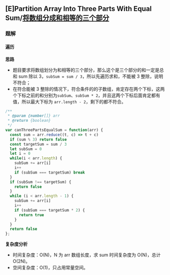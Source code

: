 ## [E]Partition Array Into Three Parts With Equal Sum/[将数组分成和相等的三个部分](https://leetcode-cn.com/problems/partition-array-into-three-parts-with-equal-sum/)

### 题解
#### 遍历
**思路**
+ 题目要求将数组划分为和相等的三个部分，那么这个是三个部分的和一定是总和 sum 除以 3，`subSum = sum / 3`，所以先遍历求和，不能被 3 整除，说明不符合；
+ 在符合能被 3 整除的情况下，符合条件的的子数组，肯定存在两个下标，这两个下标之前的和分别为`subSum`、`subSum * 2`，并且这两个下标后面肯定都有值，所以最大下标为 `arr.length - 2`，剩下的都不符合。

```js
/**
 * @param {number[]} arr
 * @return {boolean}
 */
var canThreePartsEqualSum = function(arr) {
  const sum = arr.reduce((t, c) => t + c)
  if (sum % 3) return false
  const targetSum = sum / 3
  let subSum = 0
  let i = 0
  while(i < arr.length) {
    subSum += arr[i]
    i++
    if (subSum === targetSum) break
  }
  if (subSum !== targetSum) {
    return false
  }
  while (i < arr.length - 1) {
    subSum += arr[i]
    i++
    if (subSum === targetSum * 2) {
      return true
    }
  }
  return false
};
```

**复杂度分析**
+ 时间复杂度：O(N)，N 为 arr 数组长度，求 sum 时间复杂度为 O(N)，总计 O(2N)。
+ 空间复杂度：O(1)，只占用常量空间。